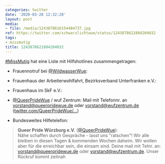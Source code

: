 ```yaml
---
categories: twitter
date: '2020-03-28 12:32:28'
layout: post
media:
- file: /media/1243878616154484737.jpg
ref: https://twitter.com/schwarzlichtwue/status/1243878621804204032
tags:
- missmutig
title: 1243878621804204032
---
```

[#MissMutig](/t/missmutig) hat eine Liste mit Hilfshotlines zusammengetragen:



- Frauennotruf bei [@WildwasserWue](https://twitter.com/WildwasserWue):

- Frauenhaus der Arbeiterwohlfahrt, Bezirksverband Unterfranken e.V.:

- Frauenhaus im SkF e.V.: 
- [@QueerPrideWue](https://twitter.com/QueerPrideWue) / wuf Zentrum: Mail mit Telefonnr. an vorstand@queerpridewue.de oder vorstand@wufzentrum.de ([twitter.com/QueerPrideWue/…](https://twitter.com/QueerPrideWue/status/1241387545675603970?s=19))

- Bundesweites Hilfetelefon:
> <b>Queer Pride Würzburg e.V.</b> ([@QueerPrideWue](https://twitter.com/QueerPrideWue)):  
>Nähe schaffen durch Gespräche - lasst uns "ratschen"! Wir alle bleiben in diesen Tagen &amp; kommenden Wochen daheim. Wir wollen aber für die erreichbar sein, die einsam sind. Deine mail mit Telnr. an: vorstand@queerpridewue.de oder vorstand@wufzentrum.de. Unser Rückruf kommt zeitnah   

